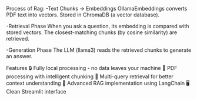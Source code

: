 

Process of Rag:
-Text Chunks → Embeddings
OllamaEmbeddings converts PDF text into vectors.
Stored in ChromaDB (a vector database).

-Retrieval Phase
When you ask a question, its embedding is compared with stored vectors.
The closest-matching chunks (by cosine similarity) are retrieved.

-Generation Phase
The LLM (llama3) reads the retrieved chunks to generate an answer.



 Features
🔒 Fully local processing - no data leaves your machine
📄 PDF processing with intelligent chunking
🧠 Multi-query retrieval for better context understanding
🎯 Advanced RAG implementation using LangChain
🖥️ Clean Streamlit interface
 





